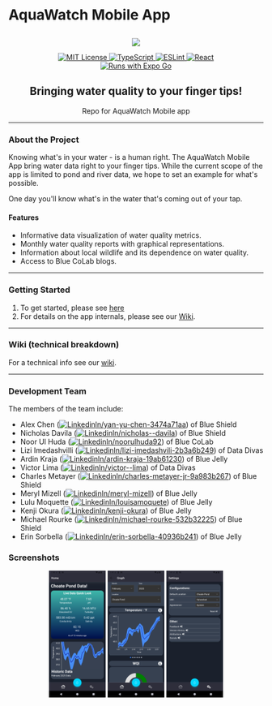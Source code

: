 # AquaWatch Mobile App
<div align="center">
<img src="./aquawatch_mobile_app/assets/Blue-CoLab-logo-brighter-1000.png" height="250px" style="padding:10px;">
 
<br>

<a href="./LICENSE">
  <img src="https://img.shields.io/badge/MIT-green?style=for-the-badge" alt="MIT License">
</a>
<a href="https://www.typescriptlang.org/">
  <img src="https://img.shields.io/badge/TypeScript-3178C6?logo=typescript&logoColor=fff" alt="TypeScript">
</a>
<a href="https://eslint.org/">
  <img src="https://img.shields.io/badge/eslint-3A33D1?style=for-the-badge&logo=eslint&logoColor=white" alt="ESLint">
</a>
<a href="https://react.dev/">
  <img src="https://img.shields.io/badge/React-20232A?style=for-the-badge&logo=react&logoColor=61DAFB" alt="React">
</a>

<br>

<a href="https://expo.dev/client">
  <img src="https://img.shields.io/badge/Runs%20with%20Expo%20Go-4630EB.svg?style=flat-square&logo=EXPO&labelColor=f3f3f3&logoColor=000" alt="Runs with Expo Go">
</a>
<h2>Bringing water quality to your finger tips!</h2>
Repo for AquaWatch Mobile app

<hr>
</div>




### About the Project
Knowing what's in your water - is a human right. The AquaWatch Mobile App bring water data right to your finger tips. While the current scope of the app is limited to pond and river data, we hope to set an example for what's possible. 

One day you'll know what's in the water that's coming out of your tap.

#### Features
- Informative data visualization of water quality metrics.
- Monthly water quality reports with graphical representations.
- Information about local wildlife and its dependence on water quality.
- Access to Blue CoLab blogs.

<hr>

### Getting Started
1. To get started, please see [here](./aquawatch_mobile_app/README.md)
2. For details on the app internals, please see our [Wiki](https://github.com/bluecolab/BlueColab_MobileDataViz/wiki/).

<hr>

### Wiki (technical breakdown)
For a technical info see our [wiki](https://github.com/bluecolab/BlueColab_MobileDataViz/wiki/).

<hr>

### Development Team
The members of the team include:
 - Alex Chen ([![Linkedin](https://i.stack.imgur.com/gVE0j.png)ln/yan-yu-chen-3474a71aa](https://www.linkedin.com/in/yan-yu-chen-3474a71aa/)) of Blue Shield
 - Nicholas Davila ([![Linkedin](https://i.stack.imgur.com/gVE0j.png)ln/nicholas--davila](https://www.linkedin.com/in/nicholas--davila/)) of Blue Shield
 - Noor Ul Huda ([![Linkedin](https://i.stack.imgur.com/gVE0j.png)ln/noorulhuda92](https://www.linkedin.com/in/noorulhuda92/)) of Blue CoLab
 - Lizi Imedashvilli ([![Linkedin](https://i.stack.imgur.com/gVE0j.png)ln/lizi-imedashvili-2b3a6b249](https://www.linkedin.com/in/lizi-imedashvili-2b3a6b249/)) of Data Divas
 - Ardin Kraja ([![Linkedin](https://i.stack.imgur.com/gVE0j.png)ln/ardin-kraja-19ab61230](https://www.linkedin.com/in/ardin-kraja-19ab61230/)) of Blue Jelly
 - Victor Lima ([![Linkedin](https://i.stack.imgur.com/gVE0j.png)ln/victor--lima](https://www.linkedin.com/in/victor--lima/)) of Data Divas
 - Charles Metayer ([![Linkedin](https://i.stack.imgur.com/gVE0j.png)ln/charles-metayer-jr-9a983b267](https://www.linkedin.com/in/charles-metayer-jr-9a983b267/)) of Blue Shield
 - Meryl Mizell ([![Linkedin](https://i.stack.imgur.com/gVE0j.png)ln/meryl-mizell](https://www.linkedin.com/in/meryl-mizell/)) of Blue Jelly
 - Lulu Moquette ([![Linkedin](https://i.stack.imgur.com/gVE0j.png)ln/louisamoquete](https://www.linkedin.com/in/louisamoquete/)) of Blue Jelly
 - Kenji Okura ([![Linkedin](https://i.stack.imgur.com/gVE0j.png)ln/kenji-okura](https://www.linkedin.com/in/kenji-okura/)) of Blue Jelly
 - Michael Rourke ([![Linkedin](https://i.stack.imgur.com/gVE0j.png)ln/michael-rourke-532b32225](https://www.linkedin.com/in/michael-rourke-532b32225/)) of Blue Shield
 - Erin Sorbella ([![Linkedin](https://i.stack.imgur.com/gVE0j.png)ln/erin-sorbella-40936b241](https://www.linkedin.com/in/erin-sorbella-40936b241/)) of Blue Jelly

### Screenshots
<div align="center">
<img src="./screenshots/home.png" height="250px" />
<img src="./screenshots/data.png" height="250px"  />
<img src="./screenshots/settings.png" height="250px" />
</div>
